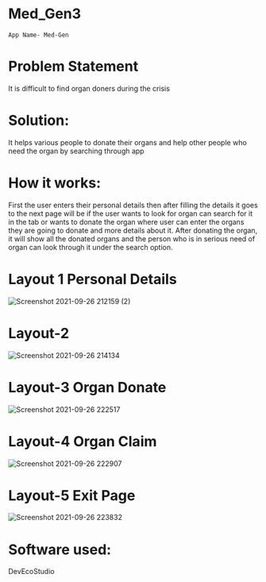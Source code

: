 # Med_Gen3
    App Name- Med-Gen
# Problem Statement 
It is difficult to find organ doners during the crisis 
# Solution:  
It helps various people to donate their organs and help other people who need the organ by searching through app
# How it works:
First the user enters their personal details then after filling the details it goes to the next page will be if the user wants to look for organ can search for it in the tab  or wants to donate the organ where user can enter the organs they are going to donate and more details about it.
After donating the organ, it will show all the donated organs and the person who is in serious need of organ can look through it under the search option.
# Layout 1 Personal Details
![Screenshot 2021-09-26 212159 (2)](https://user-images.githubusercontent.com/72146802/134819274-988b288d-8925-41ee-a492-2a6d2f17b1c4.png)
# Layout-2 
![Screenshot 2021-09-26 214134](https://user-images.githubusercontent.com/72146802/134819284-fe95dd72-f254-4461-a89e-1f873ae313b1.png)
# Layout-3 Organ Donate
![Screenshot 2021-09-26 222517](https://user-images.githubusercontent.com/72146802/134819308-adc3b0e1-ebd5-4c92-aef7-8eafad4cb4eb.png)
# Layout-4 Organ Claim
![Screenshot 2021-09-26 222907](https://user-images.githubusercontent.com/72146802/134819314-3d8aac1a-0288-443f-81b0-b3b040c24782.png)
# Layout-5 Exit Page 
![Screenshot 2021-09-26 223832](https://user-images.githubusercontent.com/72146802/134819327-ad3300f2-71eb-434f-8e17-c41f9d103ef7.png)
# Software used: 
DevEcoStudio 
